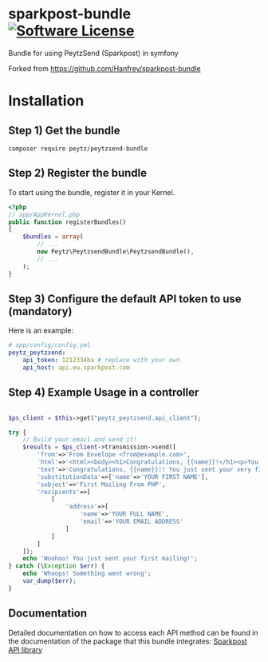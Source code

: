 # sparkpost-bundle [![Software License](https://img.shields.io/badge/license-MIT-brightgreen.svg?style=flat-square)](https://github.com/Hanfrey/sparkpost-bundle/blob/master/LICENSE)

Bundle for using PeytzSend (Sparkpost) in symfony

Forked from https://github.com/Hanfrey/sparkpost-bundle

# Installation

## Step 1) Get the bundle 

    composer require peytz/peytzsend-bundle

## Step 2) Register the bundle

To start using the bundle, register it in your Kernel.

``` php
<?php
// app/AppKernel.php
public function registerBundles()
{
    $bundles = array(
        // ...
        new Peytz\PeytzsendBundle\PeytzsendBundle(),
        // ...
    );
}
```

## Step 3) Configure the default API token to use (mandatory)


Here is an example:
```yaml
# app/config/config.yml
peytz_peytzsend:
    api_token: 1212334ba # replace with your own
    api_host: api.eu.sparkpost.com
```

## Step 4) Example Usage in a controller

```php

$ps_client = $this->get("peytz_peytzsend.api_client");

try {
    // Build your email and send it!
    $results = $ps_client->transmission->send([
        'from'=>'From Envelope <from@example.com>',
        'html'=>'<html><body><h1>Congratulations, {{name}}!</h1><p>You just sent your very first mailing!</p></body></html>',
        'text'=>'Congratulations, {{name}}!! You just sent your very first mailing!',
        'substitutionData'=>['name'=>'YOUR FIRST NAME'],
        'subject'=>'First Mailing From PHP',
        'recipients'=>[
            [
                'address'=>[
                    'name'=>'YOUR FULL NAME',
                    'email'=>'YOUR EMAIL ADDRESS'
                ]
            ]
        ]
    ]);
    echo 'Woohoo! You just sent your first mailing!';
} catch (\Exception $err) {
    echo 'Whoops! Something went wrong';
    var_dump($err);
}
```

## Documentation

Detailed documentation on how to access each API method can be found in the documentation of the package that this bundle integrates: [Sparkpost API library](https://github.com/SparkPost/php-sparkpost/blob/master/README.md)
